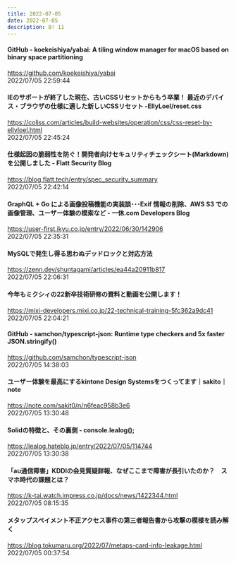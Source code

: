 ```yaml
---
title: 2022-07-05
date: 2022-07-05
description: B! 11
---
```


#### GitHub - koekeishiya/yabai: A tiling window manager for macOS based on binary space partitioning
https://github.com/koekeishiya/yabai<br>
2022/07/05 22:59:44<br>


#### IEのサポートが終了した現在、古いCSSリセットからもう卒業！ 最近のデバイス・ブラウザの仕様に適した新しいCSSリセット -EllyLoel/reset.css
https://coliss.com/articles/build-websites/operation/css/css-reset-by-ellyloel.html<br>
2022/07/05 22:45:24<br>


#### 仕様起因の脆弱性を防ぐ！開発者向けセキュリティチェックシート(Markdown)を公開しました - Flatt Security Blog
https://blog.flatt.tech/entry/spec_security_summary<br>
2022/07/05 22:42:14<br>


#### GraphQL + Go による画像投稿機能の実装談･･･Exif 情報の削除、AWS S3 での画像管理、ユーザー体験の模索など - 一休.com Developers Blog
https://user-first.ikyu.co.jp/entry/2022/06/30/142906<br>
2022/07/05 22:35:31<br>


#### MySQLで発生し得る思わぬデッドロックと対応方法
https://zenn.dev/shuntagami/articles/ea44a20911b817<br>
2022/07/05 22:06:31<br>


#### 今年もミクシィの22新卒技術研修の資料と動画を公開します！
https://mixi-developers.mixi.co.jp/22-technical-training-5fc362a9dc41<br>
2022/07/05 22:04:21<br>


#### GitHub - samchon/typescript-json: Runtime type checkers and 5x faster JSON.stringify()
https://github.com/samchon/typescript-json<br>
2022/07/05 14:38:03<br>


#### ユーザー体験を最高にするkintone Design Systemsをつくってます｜sakito｜note
https://note.com/sakit0/n/n6feac958b3e6<br>
2022/07/05 13:30:48<br>


#### Solidの特徴と、その裏側 - console.lealog();
https://lealog.hateblo.jp/entry/2022/07/05/114744<br>
2022/07/05 13:30:38<br>


#### 「au通信障害」KDDIの会見質疑詳報、なぜここまで障害が長引いたのか？　スマホ時代の課題とは？
https://k-tai.watch.impress.co.jp/docs/news/1422344.html<br>
2022/07/05 08:15:35<br>


#### メタップスペイメント不正アクセス事件の第三者報告書から攻撃の模様を読み解く
https://blog.tokumaru.org/2022/07/metaps-card-info-leakage.html<br>
2022/07/05 00:37:54<br>


